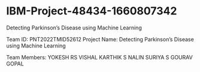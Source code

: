 # IBM-Project-48434-1660807342
Detecting Parkinson’s Disease using Machine Learning

Team ID: PNT2022TMID52612
Project Name: Detecting Parkinson’s Disease using Machine Learning

Team Members:
YOKESH RS
VISHAL KARTHIK S 
NALIN SURIYA S
GOURAV GOPAL
